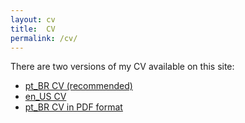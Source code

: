 ```yaml
---
layout: cv
title:  CV
permalink: /cv/
---
```

There are two versions of my CV available on this site:

- [pt_BR CV (recommended)](cv-pt_br)
- [en_US CV](cv-en_us)
- [pt_BR CV in PDF format](pdf/myCV.pdf)
